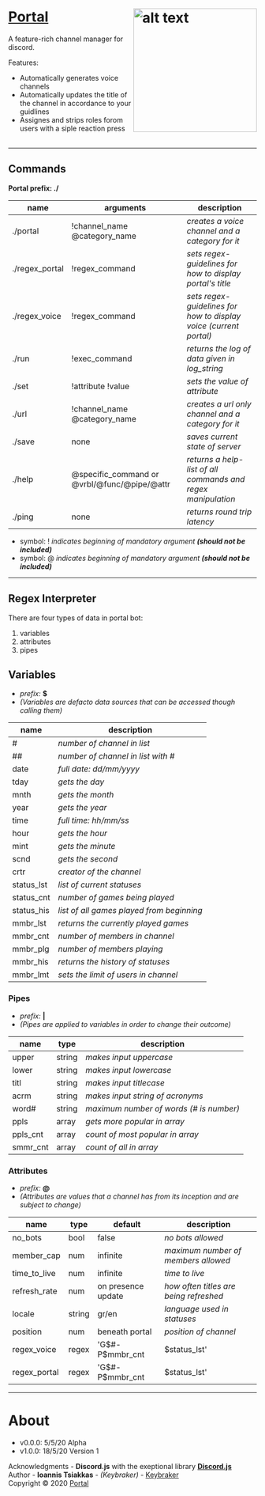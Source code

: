 # [Portal](https://github.com/keybraker/portal-discord-bot) <img src="https://github.com/keybraker/portal-discord-bot/blob/master/assets/img/logo.png" alt="alt text" align="right" width="250" height="250">
A feature-rich channel manager for discord.

Features:
* Automatically generates voice channels
* Automatically updates the title of the channel in accordance to your guidlines
* Assignes and strips roles forom users with a siple reaction press
<br><br />
***

## Commands
**Portal prefix: ./**

name | arguments | description
--------- | --------- | ---------
./portal | !channel_name @category_name | _creates a voice channel and a category for it_
./regex_portal | !regex_command | _sets regex-guidelines for how to display portal's title_
./regex_voice | !regex_command | _sets regex-guidelines for how to display voice (current portal)_
./run | !exec_command | _returns the log of data given in log_string_
./set | !attribute !value | _sets the value of attribute_
./url | !channel_name @category_name | _creates a url only channel and a category for it_
./save | none | _saves current state of server_
./help | @specific_command or @vrbl/@func/@pipe/@attr | _returns a help-list of all commands and regex manipulation_
./ping | none | _returns round trip latency_
  
* symbol: ! _indicates beginning of mandatory argument **(should not be included)**_
* symbol: @ _indicates beginning of mandatory argument **(should not be included)**_

***

## Regex Interpreter
There are four types of data in portal bot:
1. variables
2. attributes
3. pipes

## Variables
* _prefix:_ __$__
* _(Variables are defacto data sources that can be accessed though calling them)_

name | description
--------- | ---------
\# | _number of channel in list_
\## | _number of channel in list with \#_
date |_full date: dd/mm/yyyy_
tday |_gets the day_
mnth |_gets the month_
year | _gets the year_
time | _full time: hh/mm/ss_
hour | _gets the hour_
mint | _gets the minute_
scnd | _gets the second_
crtr | _creator of the channel_
status_lst | _list of current statuses_
status_cnt | _number of games being played_
status_his | _list of all games played from beginning_
mmbr_lst | _returns the currently played games_
mmbr_cnt | _number of members in channel_
mmbr_plg | _number of members playing_
mmbr_his | _returns the history of statuses_
mmbr_lmt | _sets the limit of users in channel_

### Pipes
* _prefix:_ __|__
* _(Pipes are applied to variables in order to change their outcome)_

name | type | description
--------- | --------- | ---------
upper | string | _makes input uppercase_
lower | string | _makes input lowercase_
titl | string | _makes input titlecase_
acrm | string | _makes input string of acronyms_
word\# | string | _maximum number of words (\# is number)_
ppls | array | _gets more popular in array_
ppls_cnt | array | _count of most popular in array_
smmr_cnt | array | _count of all in array_

### Attributes
* _prefix:_ __@__
* _(Attributes are values that a channel has from its inception and are subject to change)_

name | type | default | description
--------- | --------- | --------- | --------- 
no_bots | bool | false | _no bots allowed_
member_cap | num | infinite | _maximum number of members allowed_
time_to_live | num | infinite | _time to live_
refresh_rate | num | on presence update | _how often titles are being refreshed_
locale | string | gr/en | _language used in statuses_
position | num | beneath portal | _position of channel_
regex_voice | regex | 'G$#-P$mmbr_cnt | $status_lst' | _position (index) in array_
regex_portal | regex | 'G$#-P$mmbr_cnt | $status_lst' | _position (index) in array_
***

# About

* v0.0.0: 5/5/20 Alpha
* v1.0.0: 18/5/20 Version 1

Acknowledgments - **Discord.js** with the exeptional library [**Discord.js**](http://owl.phy.queensu.ca/~phil/exiftool/)
<br>
Author - **Ioannis Tsiakkas** - *(Keybraker)* - [Keybraker](https://github.com/keybraker)
<br>
Copyright © 2020 [Portal](https://github.com/keybraker/portal-discord-bot)


